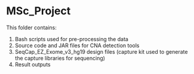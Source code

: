 # MSc_Project

This folder contains: 
  1. Bash scripts used for pre-processing the data 
  2. Source code and JAR files for CNA detection tools
  3. SeqCap_EZ_Exome_v3_hg19 design files (capture kit used to generate the capture libraries for sequencing)
  4. Result outputs 
